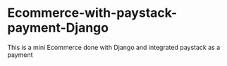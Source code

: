 # Ecommerce-with-paystack-payment-Django
This is a mini Ecommerce done with Django and integrated paystack as a payment 
